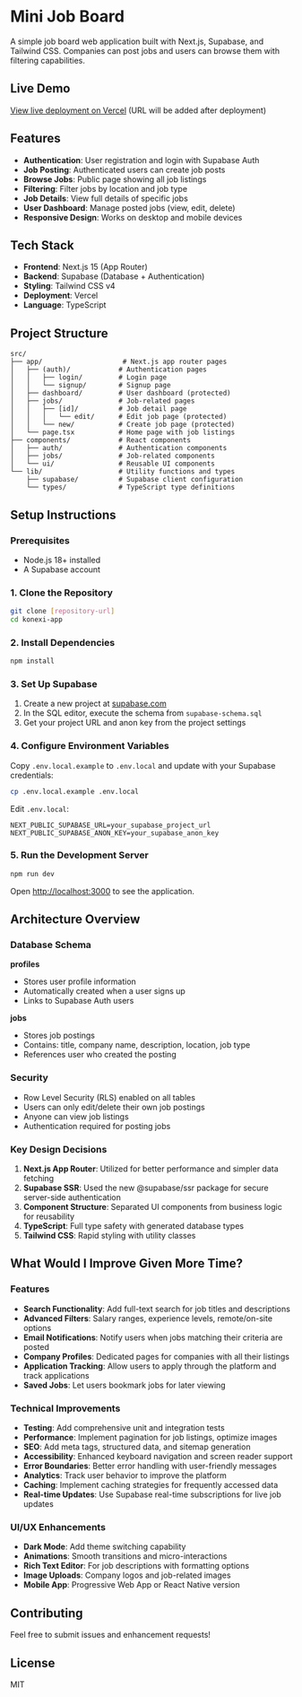 # Mini Job Board

A simple job board web application built with Next.js, Supabase, and Tailwind CSS. Companies can post jobs and users can browse them with filtering capabilities.

## Live Demo

[View live deployment on Vercel](#) (URL will be added after deployment)

## Features

- **Authentication**: User registration and login with Supabase Auth
- **Job Posting**: Authenticated users can create job posts
- **Browse Jobs**: Public page showing all job listings
- **Filtering**: Filter jobs by location and job type
- **Job Details**: View full details of specific jobs
- **User Dashboard**: Manage posted jobs (view, edit, delete)
- **Responsive Design**: Works on desktop and mobile devices

## Tech Stack

- **Frontend**: Next.js 15 (App Router)
- **Backend**: Supabase (Database + Authentication)
- **Styling**: Tailwind CSS v4
- **Deployment**: Vercel
- **Language**: TypeScript

## Project Structure

```
src/
├── app/                    # Next.js app router pages
│   ├── (auth)/            # Authentication pages
│   │   ├── login/         # Login page
│   │   └── signup/        # Signup page
│   ├── dashboard/         # User dashboard (protected)
│   ├── jobs/              # Job-related pages
│   │   ├── [id]/          # Job detail page
│   │   │   └── edit/      # Edit job page (protected)
│   │   └── new/           # Create job page (protected)
│   └── page.tsx           # Home page with job listings
├── components/            # React components
│   ├── auth/              # Authentication components
│   ├── jobs/              # Job-related components
│   └── ui/                # Reusable UI components
└── lib/                   # Utility functions and types
    ├── supabase/          # Supabase client configuration
    └── types/             # TypeScript type definitions
```

## Setup Instructions

### Prerequisites

- Node.js 18+ installed
- A Supabase account

### 1. Clone the Repository

```bash
git clone [repository-url]
cd konexi-app
```

### 2. Install Dependencies

```bash
npm install
```

### 3. Set Up Supabase

1. Create a new project at [supabase.com](https://supabase.com)
2. In the SQL editor, execute the schema from `supabase-schema.sql`
3. Get your project URL and anon key from the project settings

### 4. Configure Environment Variables

Copy `.env.local.example` to `.env.local` and update with your Supabase credentials:

```bash
cp .env.local.example .env.local
```

Edit `.env.local`:
```
NEXT_PUBLIC_SUPABASE_URL=your_supabase_project_url
NEXT_PUBLIC_SUPABASE_ANON_KEY=your_supabase_anon_key
```

### 5. Run the Development Server

```bash
npm run dev
```

Open [http://localhost:3000](http://localhost:3000) to see the application.

## Architecture Overview

### Database Schema

**profiles**
- Stores user profile information
- Automatically created when a user signs up
- Links to Supabase Auth users

**jobs**
- Stores job postings
- Contains: title, company name, description, location, job type
- References user who created the posting

### Security

- Row Level Security (RLS) enabled on all tables
- Users can only edit/delete their own job postings
- Anyone can view job listings
- Authentication required for posting jobs

### Key Design Decisions

1. **Next.js App Router**: Utilized for better performance and simpler data fetching
2. **Supabase SSR**: Used the new @supabase/ssr package for secure server-side authentication
3. **Component Structure**: Separated UI components from business logic for reusability
4. **TypeScript**: Full type safety with generated database types
5. **Tailwind CSS**: Rapid styling with utility classes

## What Would I Improve Given More Time?

### Features
- **Search Functionality**: Add full-text search for job titles and descriptions
- **Advanced Filters**: Salary ranges, experience levels, remote/on-site options
- **Email Notifications**: Notify users when jobs matching their criteria are posted
- **Company Profiles**: Dedicated pages for companies with all their listings
- **Application Tracking**: Allow users to apply through the platform and track applications
- **Saved Jobs**: Let users bookmark jobs for later viewing

### Technical Improvements
- **Testing**: Add comprehensive unit and integration tests
- **Performance**: Implement pagination for job listings, optimize images
- **SEO**: Add meta tags, structured data, and sitemap generation
- **Accessibility**: Enhanced keyboard navigation and screen reader support
- **Error Boundaries**: Better error handling with user-friendly messages
- **Analytics**: Track user behavior to improve the platform
- **Caching**: Implement caching strategies for frequently accessed data
- **Real-time Updates**: Use Supabase real-time subscriptions for live job updates

### UI/UX Enhancements
- **Dark Mode**: Add theme switching capability
- **Animations**: Smooth transitions and micro-interactions
- **Rich Text Editor**: For job descriptions with formatting options
- **Image Uploads**: Company logos and job-related images
- **Mobile App**: Progressive Web App or React Native version

## Contributing

Feel free to submit issues and enhancement requests!

## License

MIT